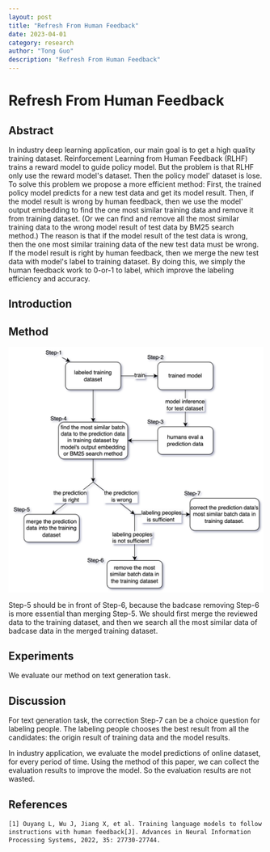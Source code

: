 ```yaml
---
layout: post
title: "Refresh From Human Feedback"
date: 2023-04-01
category: research
author: "Tong Guo"
description: "Refresh From Human Feedback"
---
```

# Refresh From Human Feedback

## Abstract

In industry deep learning application, our main goal is to get a high quality training dataset. Reinforcement Learning from Human Feedback (RLHF) trains a reward model to guide policy model. But the problem is that RLHF only use the reward model's dataset. Then the policy model' dataset is lose. To solve this problem we propose a more efficient method:  First, the trained policy model predicts for a new test data and get its model result. Then, if the model result is wrong by human feedback, then we use the model' output embedding to find the one most similar training data and remove it from training dataset. (Or we can find and remove all the most similar training data to the wrong model result of test data by BM25 search method.) The reason is that if the model result of the test data is wrong, then the one most similar training data of the new test data must be wrong. If the model result is right by human feedback, then we merge the new test data with model's label to training dataset. By doing this, we simply the human feedback work to 0-or-1 to label, which improve the labeling efficiency and accuracy.

## Introduction

## Method

![fig1](/assets/png/refresh/fig1.png)


Step-5 should be in front of Step-6, because the badcase removing Step-6 is more essential than merging Step-5. We should first merge the reviewed data to the training dataset, and then we search all the most similar data of badcase data in the merged training dataset.

## Experiments

We evaluate our method on text generation task. 

## Discussion
For text generation task, the correction Step-7 can be a choice question for labeling people. The labeling people chooses the best result from all the candidates: the origin result of training data and the model results.

In industry application, we evaluate the model predictions of online dataset, for every period of time. Using the method of this paper, we can collect the evaluation results to improve the model. So the evaluation results are not wasted.
 
## References

```
[1] Ouyang L, Wu J, Jiang X, et al. Training language models to follow instructions with human feedback[J]. Advances in Neural Information Processing Systems, 2022, 35: 27730-27744.
```

